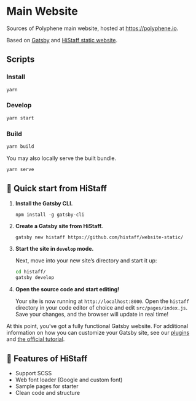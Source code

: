 # Main Website

Sources of Polyphene main website, hosted at https://polyphene.io.

Based on [Gatsby](https://www.gatsbyjs.org/) and [HiStaff static website](https://github.com/histaff/website-static).

## Scripts

### Install

```bash
yarn
```

### Develop

```bash
yarn start
```

### Build

```bash
yarn build
```

You may also locally serve the built bundle.

```bash
yarn serve
```

## 🚀 Quick start from HiStaff

1. **Install the Gatsby CLI.**

   ```shell
   npm install -g gatsby-cli
   ```

2. **Create a Gatsby site from HiStaff.**

   ```sh
   gatsby new histaff https://github.com/histaff/website-static/
   ```

3. **Start the site in `develop` mode.**

   Next, move into your new site’s directory and start it up:

   ```sh
   cd histaff/
   gatsby develop
   ```

4. **Open the source code and start editing!**

   Your site is now running at `http://localhost:8000`. Open the `histaff` directory in your code editor of choice and edit `src/pages/index.js`. Save your changes, and the browser will update in real time!

At this point, you’ve got a fully functional Gatsby website. For additional information on how you can customize your Gatsby site, see our [plugins](https://gatsbyjs.org/plugins/) and [the official tutorial](https://gatsbyjs.org/tutorial/).

## 🧐 Features of HiStaff
* Support SCSS
* Web font loader (Google and custom font)
* Sample pages for starter
* Clean code and structure